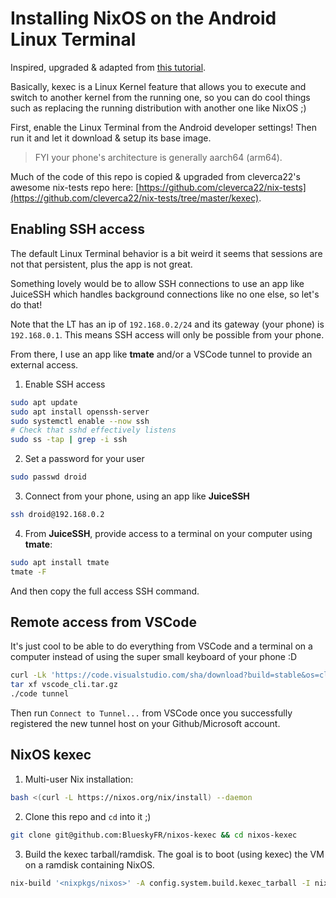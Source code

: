 # Installing NixOS on the Android Linux Terminal

Inspired, upgraded & adapted from [this tutorial](https://blog.korfuri.fr/posts/2022/08/nixos-on-an-oracle-free-tier-ampere-machine/).

Basically, kexec is a Linux Kernel feature that allows you to execute and
switch to another kernel from the running one, so you can do cool things such
as replacing the running distribution with another one like NixOS ;)

First, enable the Linux Terminal from the Android developer settings!
Then run it and let it download & setup its base image.

> FYI your phone's architecture is generally aarch64 (arm64).

Much of the code of this repo is copied & upgraded from cleverca22's awesome nix-tests repo here: [https://github.com/cleverca22/nix-tests](https://github.com/cleverca22/nix-tests/tree/master/kexec).

## Enabling SSH access

The default Linux Terminal behavior is a bit weird it seems that sessions
are not that persistent, plus the app is not great.

Something lovely would be to allow SSH connections to use an app like JuiceSSH which handles background connections like no one else, so let's do that!

Note that the LT has an ip of `192.168.0.2/24` and its gateway (your phone) is `192.168.0.1`. This means SSH access will only be possible from your phone.

From there, I use an app like **tmate** and/or a VSCode tunnel to provide an external access.

1. Enable SSH access
```bash
sudo apt update
sudo apt install openssh-server
sudo systemctl enable --now ssh
# Check that sshd effectively listens
sudo ss -tap | grep -i ssh
```

2. Set a password for your user
```bash
sudo passwd droid
```

3. Connect from your phone, using an app like **JuiceSSH**
```bash
ssh droid@192.168.0.2
```

4. From **JuiceSSH**, provide access to a terminal on your computer using **tmate**:
```bash
sudo apt install tmate
tmate -F
```
And then copy the full access SSH command.

## Remote access from VSCode

It's just cool to be able to do everything from VSCode and a terminal
on a computer instead of using the super small keyboard of your phone :D

```bash
curl -Lk 'https://code.visualstudio.com/sha/download?build=stable&os=cli-alpine-arm64' --output vscode_cli.tar.gz
tar xf vscode_cli.tar.gz
./code tunnel
```

Then run `Connect to Tunnel...` from VSCode once you successfully registered the new tunnel host on your Github/Microsoft account.

## NixOS kexec

1. Multi-user Nix installation:
```bash
bash <(curl -L https://nixos.org/nix/install) --daemon
```

2. Clone this repo and `cd` into it ;)
```bash
git clone git@github.com:BlueskyFR/nixos-kexec && cd nixos-kexec
```

3. Build the kexec tarball/ramdisk.
The goal is to boot (using kexec) the VM on a ramdisk containing NixOS.
```bash
nix-build '<nixpkgs/nixos>' -A config.system.build.kexec_tarball -I nixos-config=./main.nix

```